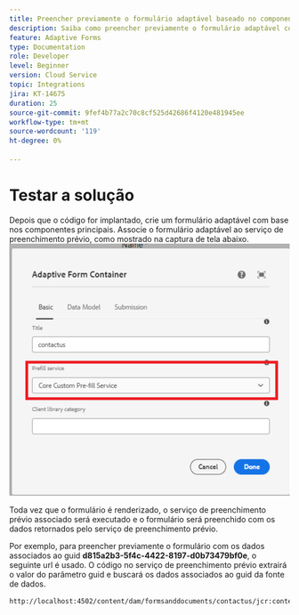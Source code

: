 ```yaml
---
title: Preencher previamente o formulário adaptável baseado no componente principal
description: Saiba como preencher previamente o formulário adaptável com dados
feature: Adaptive Forms
type: Documentation
role: Developer
level: Beginner
version: Cloud Service
topic: Integrations
jira: KT-14675
duration: 25
source-git-commit: 9fef4b77a2c70c8cf525d42686f4120e481945ee
workflow-type: tm+mt
source-wordcount: '119'
ht-degree: 0%

---
```


# Testar a solução

Depois que o código for implantado, crie um formulário adaptável com base nos componentes principais. Associe o formulário adaptável ao serviço de preenchimento prévio, como mostrado na captura de tela abaixo.
![serviço de preenchimento](assets/pre-fill-service.png)

Toda vez que o formulário é renderizado, o serviço de preenchimento prévio associado será executado e o formulário será preenchido com os dados retornados pelo serviço de preenchimento prévio.

Por exemplo, para preencher previamente o formulário com os dados associados ao guid **d815a2b3-5f4c-4422-8197-d0b73479bf0e**, o seguinte url é usado.
O código no serviço de preenchimento prévio extrairá o valor do parâmetro guid e buscará os dados associados ao guid da fonte de dados.

```html
http://localhost:4502/content/dam/formsanddocuments/contactus/jcr:content?wcmmode=disabled&guid=d815a2b3-5f4c-4422-8197-d0b73479bf0e
```
